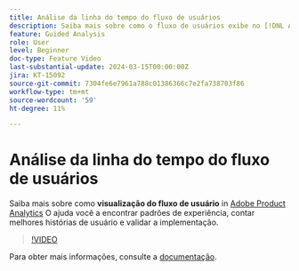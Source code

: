 ```yaml
---
title: Análise da linha do tempo do fluxo de usuários
description: Saiba mais sobre como o fluxo de usuários exibe no [!DNL Adobe Product Analytics] O ajuda você a encontrar padrões de experiência, contar melhores histórias de usuário e validar a implementação.
feature: Guided Analysis
role: User
level: Beginner
doc-type: Feature Video
last-substantial-update: 2024-03-15T00:00:00Z
jira: KT-15092
source-git-commit: 7304fe6e7961a788c01386366c7e2fa738703f86
workflow-type: tm+mt
source-wordcount: '59'
ht-degree: 11%

---
```


# Análise da linha do tempo do fluxo de usuários

Saiba mais sobre como **visualização do fluxo de usuário** in [Adobe Product Analytics](../../adobe-product-analytics/adobe-product-analytics-overview.md) O ajuda você a encontrar padrões de experiência, contar melhores histórias de usuário e validar a implementação.

>[!VIDEO](https://video.tv.adobe.com/v/3427810/?learn=on)

Para obter mais informações, consulte a [documentação](https://experienceleague.adobe.com/en/docs/analytics-platform/using/guided-analysis/streams/timeline).

